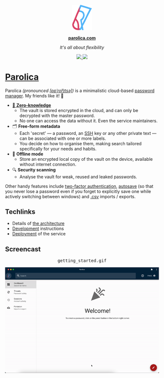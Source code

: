 <p align="center">
  <a href="https://parolica.com">
    <img src="/pwa/src/logomark.svg" width="64">
  </a>
</p>
<p align="center">
  <b><a href="https://parolica.com">parolica.com</a></b>
</p>
<p align="center">
  <i>It's all about flexibility</i>
</p>
<p align="center">
  <a href="https://github.com/dubov94/keyring/actions/workflows/release.yml">
    <img src="https://github.com/dubov94/keyring/actions/workflows/release.yml/badge.svg">
  </a>
  <a href="https://github.com/boyter/scc#badges-beta">
    <img src="https://sloc.xyz/github/dubov94/keyring">
  </a>
</p>

# [Parolica](https://parolica.com)

Parolica *(pronounced [[pɐˈrolʲɪtsə]](https://en.wikipedia.org/wiki/International_Phonetic_Alphabet))* is a minimalistic cloud-based [password manager](https://en.wikipedia.org/wiki/Password_manager). My friends like it! 🤭

- [🔐 **Zero-knowledge**](https://en.wikipedia.org/wiki/Zero-knowledge_service)
  - The vault is stored encrypted in the cloud, and can only be decrypted with the master password.
  - No one can access the data without it. Even the service maintainers.
- 🗂️ **Free-form metadata**
  - Each 'secret' &mdash; a password, an [SSH](https://en.wikipedia.org/wiki/Secure_Shell) key or any other private text &mdash; can be associated with one or more labels.
  - You decide on how to organise them, making search tailored specifically for your needs and habits.
- 📶 **Offline mode**
  - Store an encrypted local copy of the vault on the device, available without internet connection.
- 🔍 **Security scanning**
  - Analyse the vault for weak, reused and leaked passwords.

Other handy features include [two-factor authentication](https://cheatsheetseries.owasp.org/cheatsheets/Multifactor_Authentication_Cheat_Sheet.html), [autosave](https://en.wikipedia.org/wiki/Autosave) (so that you never lose a password even if you forget to explicitly save one while actively switching between windows) and [.csv](https://en.wikipedia.org/wiki/Comma-separated_values) imports / exports.

## Techlinks

- Details of [the architecture](/docs/architecture.md)
- [Development](/docs/development.md) instructions
- [Deployment](/docs/deployment.md) of the service

## Screencast

<div align="center">
  <kbd>
    <p align="center">getting_started.gif</p>
    <img src="/docs/getting_started.gif">
  </kbd>
</div>
